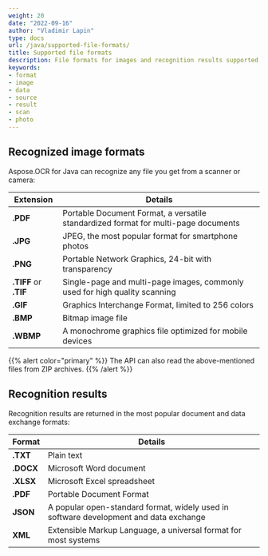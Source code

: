```yaml
---
weight: 20
date: "2022-09-16"
author: "Vladimir Lapin"
type: docs
url: /java/supported-file-formats/
title: Supported file formats
description: File formats for images and recognition results supported by Aspose.OCR for Java.
keywords:
- format
- image
- data
- source
- result
- scan
- photo
---
```


## Recognized image formats

Aspose.OCR for Java can recognize any file you get from a scanner or camera:

Extension             | Details
--------------------- | -------
**.PDF**              | Portable Document Format, a versatile standardized format for multi-page documents
**.JPG**              | JPEG, the most popular format for smartphone photos
**.PNG**              | Portable Network Graphics, 24-bit with transparency
**.TIFF** or **.TIF** | Single-page and multi-page images, commonly used for high quality scanning
**.GIF**              | Graphics Interchange Format, limited to 256 colors
**.BMP**              | Bitmap image file
**.WBMP**             | A monochrome graphics file optimized for mobile devices

{{% alert color="primary" %}}
The API can also read the above-mentioned files from ZIP archives.
{{% /alert %}}

## Recognition results

Recognition results are returned in the most popular document and data exchange formats:

Format    | Details
--------- | -------
**.TXT**  | Plain text
**.DOCX** | Microsoft Word document
**.XLSX** | Microsoft Excel spreadsheet
**.PDF**  | Portable Document Format
**JSON**  | A popular open-standard format, widely used in software development and data exchange
**XML**   | Extensible Markup Language, a universal format for most systems
